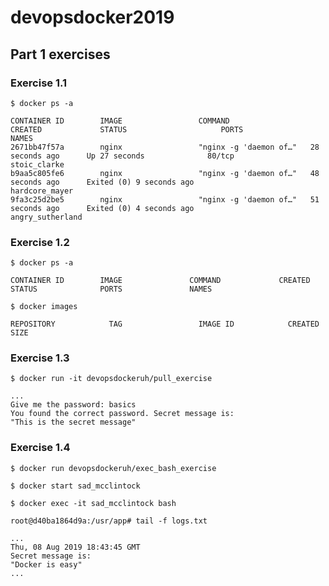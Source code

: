 # devopsdocker2019

## Part 1 exercises

### Exercise 1.1
`$ docker ps -a`
```
CONTAINER ID        IMAGE                 COMMAND                  CREATED             STATUS                     PORTS               NAMES
2671bb47f57a        nginx                 "nginx -g 'daemon of…"   28 seconds ago      Up 27 seconds              80/tcp              stoic_clarke
b9aa5c805fe6        nginx                 "nginx -g 'daemon of…"   48 seconds ago      Exited (0) 9 seconds ago                       hardcore_mayer
9fa3c25d2be5        nginx                 "nginx -g 'daemon of…"   51 seconds ago      Exited (0) 4 seconds ago                       angry_sutherland
```

### Exercise 1.2
`$ docker ps -a`
```
CONTAINER ID        IMAGE               COMMAND             CREATED             STATUS              PORTS               NAMES
```

`$ docker images`
```
REPOSITORY            TAG                 IMAGE ID            CREATED             SIZE
```

### Exercise 1.3
`$ docker run -it devopsdockeruh/pull_exercise`
```
...
Give me the password: basics
You found the correct password. Secret message is:
"This is the secret message"
```


### Exercise 1.4
`$ docker run devopsdockeruh/exec_bash_exercise`

`$ docker start sad_mcclintock`

`$ docker exec -it sad_mcclintock bash`

`root@d40ba1864d9a:/usr/app# tail -f logs.txt `
```
...
Thu, 08 Aug 2019 18:43:45 GMT
Secret message is:
"Docker is easy"
...
```
